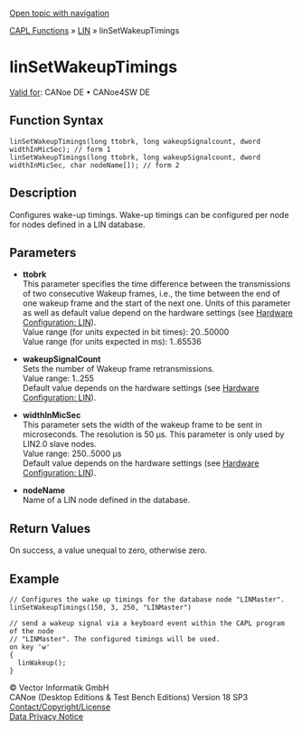 [Open topic with navigation](../../../../../CANoeDEFamily.htm#Topics/CAPLFunctions/LIN/Functions/CAPLfunctionLINSetWakeupTimings.md)

[CAPL Functions](../../CAPLfunctions.md) » [LIN](../CAPLfunctionsLINOverview.md) » linSetWakeupTimings

# linSetWakeupTimings

[Valid for](../../../Shared/FeatureAvailability.md): CANoe DE • CANoe4SW DE

## Function Syntax

```plaintext
linSetWakeupTimings(long ttobrk, long wakeupSignalcount, dword widthInMicSec); // form 1
linSetWakeupTimings(long ttobrk, long wakeupSignalcount, dword widthInMicSec, char nodeName[]); // form 2
```

## Description

Configures wake-up timings. Wake-up timings can be configured per node for nodes defined in a LIN database.

## Parameters

- **ttobrk**  
  This parameter specifies the time difference between the transmissions of two consecutive Wakeup frames, i.e., the time between the end of one wakeup frame and the start of the next one. Units of this parameter as well as default value depend on the hardware settings (see [Hardware Configuration: LIN](../CAPLfunctionsLINHardwareConfiguration.md)).  
  Value range (for units expected in bit times): 20..50000  
  Value range (for units expected in ms): 1..65536

- **wakeupSignalCount**  
  Sets the number of Wakeup frame retransmissions.  
  Value range: 1..255  
  Default value depends on the hardware settings (see [Hardware Configuration: LIN](../CAPLfunctionsLINHardwareConfiguration.md)).

- **widthInMicSec**  
  This parameter sets the width of the wakeup frame to be sent in microseconds. The resolution is 50 µs. This parameter is only used by LIN2.0 slave nodes.  
  Value range: 250..5000 µs  
  Default value depends on the hardware settings (see [Hardware Configuration: LIN](../CAPLfunctionsLINHardwareConfiguration.md)).

- **nodeName**  
  Name of a LIN node defined in the database.

## Return Values

On success, a value unequal to zero, otherwise zero.

## Example

```plaintext
// Configures the wake up timings for the database node "LINMaster".
linSetWakeupTimings(150, 3, 250, "LINMaster")

// send a wakeup signal via a keyboard event within the CAPL program of the node
// "LINMaster". The configured timings will be used.
on key 'w'
{
  linWakeup();
}
```

© Vector Informatik GmbH  
CANoe (Desktop Editions & Test Bench Editions) Version 18 SP3  
[Contact/Copyright/License](../../../Shared/ContactCopyrightLicense.md)  
[Data Privacy Notice](https://www.vector.com/int/en/company/get-info/privacy-policy/)

